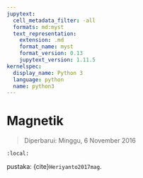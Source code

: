 ```yaml
---
jupytext:
  cell_metadata_filter: -all
  formats: md:myst
  text_representation:
    extension: .md
    format_name: myst
    format_version: 0.13
    jupytext_version: 1.11.5
kernelspec:
  display_name: Python 3
  language: python
  name: python3
---
```



# Magnetik
> Diperbarui: Minggu, 6 November 2016 

```{contents}
:local:
```

pustaka: {cite}`Heriyanto2017mag`.